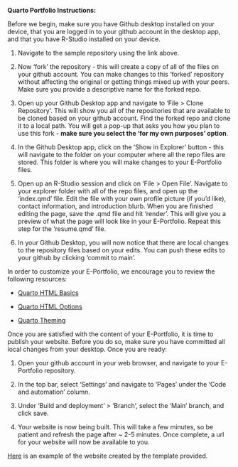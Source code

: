 **Quarto Portfolio Instructions:**

Before we begin, make sure you have Github desktop installed on your device, that you are logged in to your github account in the desktop app, and that you have R-Studio installed on your device.

1.  Navigate to the sample repository using the link above.

2.  Now ‘fork’ the repository - this will create a copy of all of the files on your github account. You can make changes to this ‘forked’ repository without affecting the original or getting things mixed up with your peers. Make sure you provide a descriptive name for the forked repo.

3.  Open up your Github Desktop app and navigate to ‘File \> Clone Repository’. This will show you all of the repositories that are available to be cloned based on your github account. Find the forked repo and clone it to a local path. You will get a pop-up that asks you how you plan to use this fork - **make sure you select the ‘for my own purposes’ option**.

4.  In the Github Desktop app, click on the ‘Show in Explorer’ button - this will navigate to the folder on your computer where all the repo files are stored. This folder is where you will make changes to your E-Portfolio files.

5.  Open up an R-Studio session and click on ‘File \> Open File’. Navigate to your explorer folder with all of the repo files, and open up the ‘index.qmd’ file. Edit the file with your own profile picture (if you’d like), contact information, and introduction blurb. When you are finished editing the page, save the .qmd file and hit ‘render’. This will give you a preview of what the page will look like in your E-Portfolio. Repeat this step for the ‘resume.qmd’ file.

6.  In your Github Desktop, you will now notice that there are local changes to the repository files based on your edits. You can push these edits to your github by clicking ‘commit to main’.

In order to customize your E-Portfolio, we encourage you to review the following resources:

-   [Quarto HTML Basics](https://quarto.org/docs/output-formats/html-basics.html)

-   [Quarto HTML Options](https://quarto.org/docs/reference/formats/html.html)

-   [Quarto Theming](https://quarto.org/docs/output-formats/html-themes.html)

Once you are satisfied with the content of your E-Portfolio, it is time to publish your website. Before you do so, make sure you have committed all local changes from your desktop. Once you are ready:

1.  Open your github account in your web browser, and navigate to your E-Portfolio repository.

2.  In the top bar, select ‘Settings’ and navigate to ‘Pages’ under the ‘Code and automation’ column.

3.  Under ‘Build and deployment’ \> ‘Branch’, select the ‘Main’ branch, and click save.

4.  Your website is now being built. This will take a few minutes, so be patient and refresh the page after \~ 2-5 minutes. Once complete, a url for your website will now be available to you.

[Here](https://ubc-mgem-fcor599.github.io/E-Portfolio/) is an example of the website created by the template provided.
